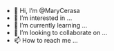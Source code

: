 - 👋 Hi, I’m @MaryCerasa
- 👀 I’m interested in ...
- 🌱 I’m currently learning ...
- 💞️ I’m looking to collaborate on ...
- 📫 How to reach me ...

<!---
MaryCerasa/MaryCerasa is a ✨ special ✨ repository because its `README.md` (this file) appears on your GitHub profile.
You can click the Preview link to take a look at your changes.
--->
